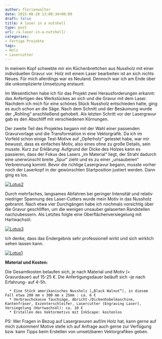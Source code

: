 ```yaml
---
author: florianwalter
date: 2015-08-28 13:08:34+00:00
draft: false
title: A laser in a nutshell
type: post
url: /a-laser-in-a-nutshell/
categories:
- Fertige Projekte
tags:
- Holz
- Lasercutter
---
```


In meinem Kopf schwebte mir ein Küchenbrettchen aus Nussholz mit einer individuellen Gravur vor. Holz mit einem Laser bearbeiten ist an sich nichts Neues. Für mich allerdings war es Neuland. Dennoch war ich am Ende über die unkomplizierte Umsetzung erstaunt.<!-- more -->

Im Wesentlichen habe ich für das Projekt zwei Herausforderungen erkannt: das Anfertigen des Werkstückes an sich und die Gravur mit dem Laser. Nachdem ich mich für eine schönes Stück Nussholz entschieden hatte, ging es auch schon an die Säge. Nach dem Schnitt und der Besäumung wurde der „Rohling“ anschließend gehobelt. Als letzten Schritt vor der Lasergravur gab es den Abschliff mit verschiedenen Körnungen.

Der zweite Teil des Projektes begann mit der Wahl einer passenden Gravurvorlage und die Transformation in eine Vektorgrafik. Da ich im Vorfeld schon einige Test-Motive auf „Opferholz“ getestet habe, war mir bewusst, dass es einfaches Motiv, also eines ohne zu große Details, sein musste. Kurz zur Erklärung: Aufgrund der Dicke des Holzes kann es passieren, dass der Fokus des Lasers „im Material“ liegt, der Strahl dadurch eine unerwünscht breite „Spur“ zieht und es zu einer „unsauberen“ Verbrennung kommt. Bevor die richtige Lasergravur begann, musste vorher noch der Laserkopf in der gewünschten Startposition justiert werden. Dann ging es los.

[![Lotus2](https://eigenbaukombinat.de/wp-content/uploads/2015/08/Lotus2-300x200.jpg)
](https://eigenbaukombinat.de/wp-content/uploads/2015/08/Lotus2.jpg)

Durch mehrfaches, langsames Abfahren bei geringer Intensität und relativ niedriger Spannung des Laser-Cutters wurde mein Motiv in das Nussholz gebrannt. Nach etwa vier Durchgängen habe ich nochmals vorsichtig über die Gravur geschliffen, um die wenigen unsauber gelaserten Randstellen nachzubessern. Als Letztes folgte eine Oberflächenversiegelung mit Hartwachsöl.

[![Lotus3](https://eigenbaukombinat.de/wp-content/uploads/2015/08/Lotus3-300x160.jpg)
](https://eigenbaukombinat.de/wp-content/uploads/2015/08/Lotus3.jpg)

Ich denke, dass das Endergebnis sehr professionell wirkt und sich wirklich sehen lassen kann.

[![Lotus1](https://eigenbaukombinat.de/wp-content/uploads/2015/08/Lotus1-300x206.jpg)
](https://eigenbaukombinat.de/wp-content/uploads/2015/08/Lotus1.jpg)

**Material und Kosten:**

Die Gesamtkosten belaufen sich, je nach Material und Motiv (= Gravurdauer) auf 15-25 €. Die Anfertigungsdauer beläuft sich –je nach Erfahrung- auf 4-5h.



	  * Eine Stück amerikanisches Nussholz („Black Walnut“), in diesem Fall etwa 200 mm x 300 mm x 25mm : ca. 6 €
	  * Verbrauchskasse Tauchsäge, Abricht-/Dickenhobelmaschine, Kantenfräser, Exzenterschleifer, Lasercutter (Engraving Laser), Versiegelung (Hartwachsöl): ca. 10 €
	  * Erstellen des Vektormotivs mit InkScape: kostenlos

PS: Wer Fragen in Bezug auf Lasergravuren auf/im Holz hat, kann gerne auf mich zukommen! Motive stelle ich auf Anfrage auch gerne zur Verfügung bzw. kann Tipps beim Erstellen von umsetzbaren Vektorgrafiken geben.






